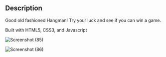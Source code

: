 ## Description
Good old fashioned Hangman! Try your luck and see if you can win a game.

Built with HTML5, CSS3, and Javascript

![Screenshot (85)](https://user-images.githubusercontent.com/43353267/68257413-04d3dd80-ffe8-11e9-8b89-a4d95a35cfb6.png)

![Screenshot (86)](https://user-images.githubusercontent.com/43353267/68257418-08fffb00-ffe8-11e9-9330-6fe5d7393bd2.png)
